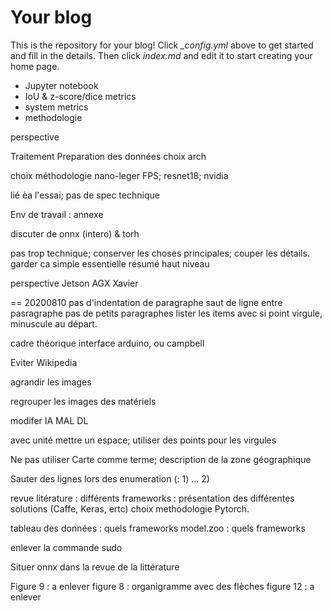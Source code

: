 # Your blog

This is the repository for your blog! Click *_config.yml* above to get started and fill in the details. Then click *index.md* and edit it to start creating your home page.

- Jupyter notebook
- IoU & z-score/dice metrics
- system metrics
- methodologie


perspective


Traitement
	Preparation des données 
	choix arch


choix méthodologie
	nano-leger FPS; resnet18; nvidia


lié èa l'essai; pas de spec technique

Env de travail : annexe

discuter de onnx (intero) & torh

pas trop technique; conserver les choses principales; couper les détails.
garder ca simple essentielle résumé haut niveau

perspective Jetson AGX Xavier 

== 20200810
pas d'indentation de paragraphe
saut de ligne entre pasragraphe
pas de petits paragraphes 
lister les items avec 
si point virgule, minuscule au départ. 

cadre théorique
	interface arduino, ou campbell


Eviter Wikipedia

agrandir les images

regrouper les images des matériels

modifer IA MAL DL 

avec unité mettre un espace; utiliser des points pour les virgules

Ne pas utiliser Carte comme terme; description de la zone géographique

Sauter des lignes lors des enumeration (: 1) ... 2) 

revue litérature : différents frameworks : présentation des différentes solutions (Caffe, Keras, ertc) choix methodologie Pytorch. 

tableau des données : quels frameworks
model.zoo : quels frameworks

enlever la commande sudo 

Situer onnx dans la revue de la littérature

Figure 9 : a enlever
figure 8 : organigramme avec des flèches
figure 12 : a enlever 

